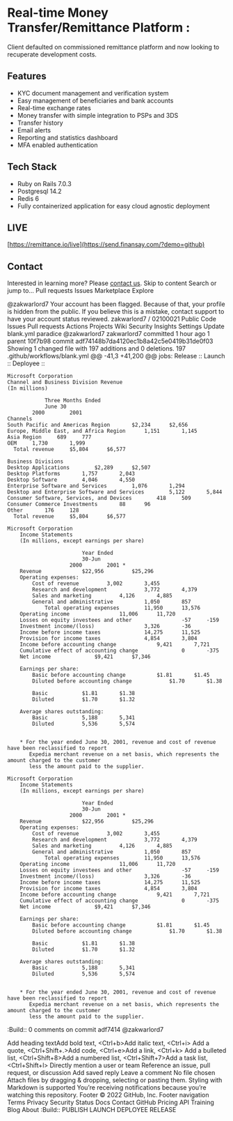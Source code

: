 # Real-time Money Transfer/Remittance Platform :
Client defaulted on commissioned remittance platform and now looking to recuperate development costs.
## Features
- KYC document management and verification system
- Easy management of beneficiaries and bank accounts
- Real-time exchange rates
- Money transfer with simple integration to PSPs and 3DS
- Transfer history
- Email alerts
- Reporting and statistics dashboard
- MFA enabled authentication
## Tech Stack
- Ruby on Rails 7.0.3
- Postgresql 14.2
- Redis 6
- Fully containerized application for easy cloud agnostic deployment 
## LIVE
[https://remittance.io/live](https://send.finansay.com/?demo=github)
## Contact
Interested in learning more? Please [contact us]('@pnc.com/mybusiness.io).
Skip to content
Search or jump to…
Pull requests
Issues
Marketplace
Explore
 
@zakwarlord7 
Your account has been flagged.
Because of that, your profile is hidden from the public. If you believe this is a mistake, contact support to have your account status reviewed.
zakwarlord7
/
02100021
Public
Code
Issues
Pull requests
Actions
Projects
Wiki
Security
Insights
Settings
Update blank.yml
 paradice
@zakwarlord7
zakwarlord7 committed 1 hour ago 
1 parent 10f7b98 commit adf74148b7da4120ec1b8a42c5e0419b31de0f03
Showing 1 changed file with 197 additions and 0 deletions.
  197  
.github/workflows/blank.yml
@@ -41,3 +41,200 @@ jobs:
          Release ::
          Launch ::
          Deployee ::
									
									
									
									
									
									
									
									
									
									
									
									
									
									
									
									
									
									
									
									
									
									
									
									
									
									
									
									
									
									
									
									
									
									
									
									
									
									
									
									
									
									
									
									
									
									
									
									
									
									
									
									
									
									
									
									
									
									
									
									
									
									
									
									
									
									
									
									
									
									
									
									
									
									
									
									
									
									
									
									
									
									
									
									
									
									
									
									
									
									
									
									
									
									
	Microsoft Corporation								
	Channel and Business Division Revenue								
	(In millions)								
									
				Three Months Ended					
				June 30					
			2000		2001				
	Channels								
	South Pacific and Americas Region		$2,234		$2,656				
	Europe, Middle East, and Africa Region		1,151		1,145				
	Asia Region		689		777				
	OEM		1,730		1,999				
	  Total revenue		$5,804		$6,577				
									
	Business Divisions								
	Desktop Applications		$2,289		$2,507				
	Desktop Platforms		1,757		2,043				
	Desktop Software		4,046		4,550				
	Enterprise Software and Services		1,076		1,294				
	Desktop and Enterprise Software and Services		5,122		5,844				
	Consumer Software, Services, and Devices		418		509				
	Consumer Commerce Investments		88		96				
	Other		176		128				
	  Total revenue		$5,804		$6,577				
									
	Microsoft Corporation								
		Income Statements 							
		(In millions, except earnings per share)							
									
							Year Ended		
							30-Jun		
						2000		2001 *	
		Revenue				$22,956 		$25,296 	
		Operating expenses:							
			Cost of revenue			3,002		3,455	
			Research and development			3,772		4,379	
			Sales and marketing			4,126		4,885	
			General and administrative			1,050		857	
				Total operating expenses		11,950		13,576	
		Operating income				11,006		11,720	
		Losses on equity investees and other				-57		-159	
		Investment income/(loss)				3,326		-36	
		Income before income taxes				14,275		11,525	
		Provision for income taxes				4,854		3,804	
		Income before accounting change				9,421		7,721	
		Cumulative effect of accounting change				0		-375	
		Net income				$9,421 		$7,346 	
									
		Earnings per share:							
			Basic before accounting change			$1.81 		$1.45 	
			Diluted before accounting change			$1.70 		$1.38 	
									
			Basic			$1.81 		$1.38 	
			Diluted			$1.70 		$1.32 	
									
		Average shares outstanding:							
			Basic			5,188		5,341	
			Diluted			5,536		5,574	
									
									
		* For the year ended June 30, 2001, revenue and cost of revenue have been reclassified to report							
		   Expedia merchant revenue on a net basis, which represents the amount charged to the customer							
		   less the amount paid to the supplier.							
									
	Microsoft Corporation								
		Income Statements 							
		(In millions, except earnings per share)							
									
							Year Ended		
							30-Jun		
						2000		2001 *	
		Revenue				$22,956 		$25,296 	
		Operating expenses:							
			Cost of revenue			3,002		3,455	
			Research and development			3,772		4,379	
			Sales and marketing			4,126		4,885	
			General and administrative			1,050		857	
				Total operating expenses		11,950		13,576	
		Operating income				11,006		11,720	
		Losses on equity investees and other				-57		-159	
		Investment income/(loss)				3,326		-36	
		Income before income taxes				14,275		11,525	
		Provision for income taxes				4,854		3,804	
		Income before accounting change				9,421		7,721	
		Cumulative effect of accounting change				0		-375	
		Net income				$9,421 		$7,346 	
									
		Earnings per share:							
			Basic before accounting change			$1.81 		$1.45 	
			Diluted before accounting change			$1.70 		$1.38 	
									
			Basic			$1.81 		$1.38 	
			Diluted			$1.70 		$1.32 	
									
		Average shares outstanding:							
			Basic			5,188		5,341	
			Diluted			5,536		5,574	
									
									
		* For the year ended June 30, 2001, revenue and cost of revenue have been reclassified to report							
		   Expedia merchant revenue on a net basis, which represents the amount charged to the customer							
		   less the amount paid to the supplier.							
 :Build::
0 comments on commit adf7414
@zakwarlord7
 
Add heading textAdd bold text, <Ctrl+b>Add italic text, <Ctrl+i>
Add a quote, <Ctrl+Shift+.>Add code, <Ctrl+e>Add a link, <Ctrl+k>
Add a bulleted list, <Ctrl+Shift+8>Add a numbered list, <Ctrl+Shift+7>Add a task list, <Ctrl+Shift+l>
Directly mention a user or team
Reference an issue, pull request, or discussion
Add saved reply
Leave a comment
No file chosen
Attach files by dragging & dropping, selecting or pasting them.
Styling with Markdown is supported
 You’re receiving notifications because you’re watching this repository.
Footer
© 2022 GitHub, Inc.
Footer navigation
Terms
Privacy
Security
Status
Docs
Contact GitHub
Pricing
API
Training
Blog
About
:Build::
PUBLISH
LAUNCH
DEPLOYEE
RELEASE
